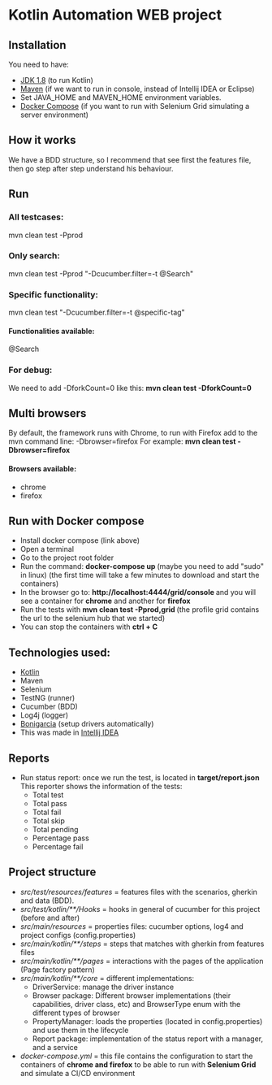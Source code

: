# Kotlin Automation WEB project

## Installation
You need to have:

* [JDK 1.8](https://www.oracle.com/ar/java/technologies/javase/javase-jdk8-downloads.html) (to run Kotlin)
* [Maven](https://maven.apache.org/download.cgi) (if we want to run in console, instead of Intellij IDEA or Eclipse)
* Set JAVA_HOME and MAVEN_HOME environment variables.
* [Docker Compose](https://docs.docker.com/compose/install/) (if you want to run with Selenium Grid simulating a server environment)

## How it works
We have a BDD structure, so I recommend that see first the features file, then go step after step understand his behaviour.

## Run
### All testcases:
mvn clean test -Pprod

### Only search:
mvn clean test -Pprod "-Dcucumber.filter=-t @Search"

### Specific functionality:
mvn clean test "-Dcucumber.filter=-t @specific-tag"

#### Functionalities available:
@Search

### For debug:
We need to add -DforkCount=0 like this: <b>mvn clean test -DforkCount=0</b>

## Multi browsers
By default, the framework runs with Chrome, to run with Firefox add to the mvn command line: -Dbrowser=firefox For example: <b>mvn clean test -Dbrowser=firefox</b>

#### Browsers available:
* chrome 
* firefox

## Run with Docker compose
* Install docker compose (link above)
* Open a terminal
* Go to the project root folder
* Run the command: <b> docker-compose up </b> (maybe you need to add "sudo" in linux) (the first time will take a few minutes to download and start the containers)
* In the browser go to: <b> http://localhost:4444/grid/console </b> and you will see a container for <b>chrome</b> and another for <b>firefox</b>
* Run the tests with <b> mvn clean test -Pprod,grid </b> (the profile grid contains the url to the selenium hub that we started)
* You can stop the containers with <b>ctrl + C</b>

## Technologies used:
* [Kotlin](https://kotlinlang.org/)
* Maven
* Selenium
* TestNG (runner)
* Cucumber (BDD)
* Log4j (logger)
* [Bonigarcia](https://github.com/bonigarcia/webdrivermanager) (setup drivers automatically)
* This was made in [Intellij IDEA](https://www.jetbrains.com/idea/)

## Reports
* Run status report: once we run the test, is located in <b>target/report.json</b> This reporter shows the information of the tests:
    * Total test
    * Total pass
    * Total fail
    * Total skip
    * Total pending
    * Percentage pass
    * Percentage fail

## Project structure
* <i>src/test/resources/features</i> = features files with the scenarios, gherkin and data (BDD).
* <i>src/test/kotlin/**/Hooks</i> = hooks in general of cucumber for this project (before and after)
* <i>src/main/resources</i> = properties files: cucumber options, log4 and project configs (config.properties)
* <i>src/main/kotlin/**/steps</i> = steps that matches with gherkin from features files
* <i>src/main/kotlin/**/pages</i> = interactions with the pages of the application (Page factory pattern)
* <i>src/main/kotlin/**/core</i> = different implementations:
    * DriverService: manage the driver instance
    * Browser package: Different browser implementations (their capabilities, driver class, etc) and BrowserType enum with the different types of browser
    * PropertyManager: loads the properties (located in config.properties) and use them in the lifecycle
    * Report package: implementation of the status report with a manager, and a service
* <i>docker-compose.yml</i> = this file contains the configuration to start the containers of <b>chrome and firefox</b> to be able to run with <b>Selenium Grid</b> and simulate a CI/CD environment
